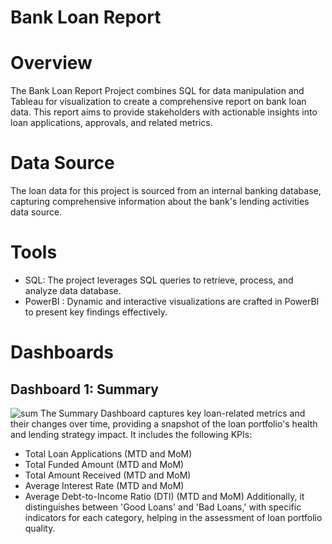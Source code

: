 
# Bank Loan Report
# Overview
The Bank Loan Report Project combines SQL for data manipulation and Tableau for visualization to create a comprehensive report on bank loan data. This report aims to provide stakeholders with actionable insights into loan applications, approvals, and related metrics.
# Data Source
The loan data for this project is sourced from an internal banking database, capturing comprehensive information about the bank's lending activities data source.
# Tools
* SQL: The project leverages SQL queries to retrieve, process, and analyze data database.
* PowerBI : Dynamic and interactive visualizations are crafted in PowerBI to present key findings effectively.
# Dashboards
## Dashboard 1: Summary
![sum](https://github.com/vipra88/Bank-Loan-Analysis-Dashboard/assets/144676864/3803bb17-f2b5-41e6-ab6f-8ae05b669c0f)
The Summary Dashboard captures key loan-related metrics and their changes over time, providing a snapshot of the loan portfolio's health and lending strategy impact. It includes the following KPIs:

* Total Loan Applications (MTD and MoM)
* Total Funded Amount (MTD and MoM)
* Total Amount Received (MTD and MoM)
* Average Interest Rate (MTD and MoM)
* Average Debt-to-Income Ratio (DTI) (MTD and MoM)
Additionally, it distinguishes between 'Good Loans' and 'Bad Loans,' with specific indicators for each category, helping in the assessment of loan portfolio quality.
